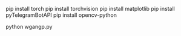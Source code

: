pip install torch
pip install torchvision
pip install matplotlib
pip install pyTelegramBotAPI
pip install opencv-python

python wgangp.py
